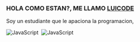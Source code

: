 ### HOLA COMO ESTAN?, ME LLAMO [LUICODE](https://github.com/luiicode)

Soy un estudiante que le apaciona la programacion,

![JavaScript](https://img.shields.io/badge/JavaScript-F7DF1E?style=for-the-badge&logo=javascript&logoColor=black)&nbsp;
![JavaScript](https://img.shields.io/badge/JavaScript-F7DF1E?style=for-the-badge&logo=javascript&logoColor=black)&nbsp;
